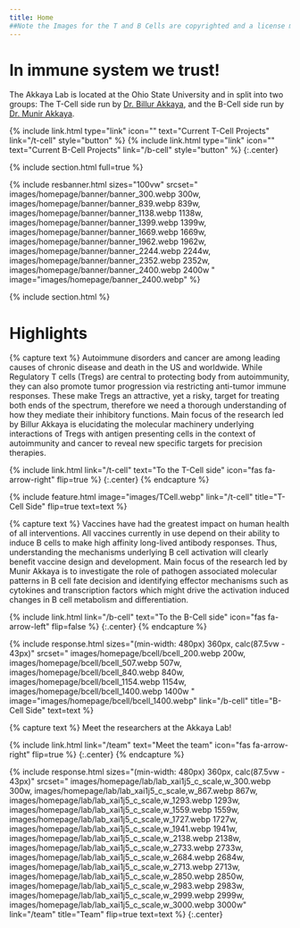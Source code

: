 ```yaml
---
title: Home
##Note the Images for the T and B Cells are copyrighted and a license must be bought prior to web deployment
---
```


# In immune system we trust!

The Akkaya Lab is located at the Ohio State University and in split into two groups: The T-Cell side run by [Dr. Billur Akkaya](members/billur.html), and the B-Cell side run by [Dr. Munir Akkaya](members/munir.html).

{%
  include link.html
  type="link"
  icon=""
  text="Current T-Cell Projects"
  link="/t-cell"
  style="button"
%}
{%
  include link.html
  type="link"
  icon=""
  text="Current B-Cell Projects"
  link="/b-cell"
  style="button"
%}
{:.center}

{% include section.html full=true %}

{% 
  include resbanner.html
  sizes="100vw"
  srcset="
		images/homepage/banner/banner_300.webp 300w,
		images/homepage/banner/banner_839.webp 839w,
		images/homepage/banner/banner_1138.webp 1138w,
		images/homepage/banner/banner_1399.webp 1399w,
		images/homepage/banner/banner_1669.webp 1669w,
    images/homepage/banner/banner_1962.webp 1962w,
    images/homepage/banner/banner_2244.webp 2244w,
    images/homepage/banner/banner_2352.webp 2352w,
    images/homepage/banner/banner_2400.webp 2400w
	"
  image="images/homepage/banner_2400.webp"
%}

{% include section.html %}

# Highlights

{% capture text %}
Autoimmune disorders and cancer are among leading causes of chronic disease and death in the US and worldwide. While Regulatory T cells (Tregs) are central to protecting body from autoimmunity, they can also promote tumor progression via restricting anti-tumor immune responses. These make Tregs an attractive, yet a risky, target for treating both ends of the spectrum, therefore we need a thorough understanding of how they mediate their inhibitory functions. Main focus of the research led by Billur Akkaya is elucidating the molecular machinery underlying interactions of Tregs with antigen presenting cells in the context of autoimmunity and cancer to reveal new specific targets for precision therapies.

{%
  include link.html
  link="/t-cell"
  text="To the T-Cell side"
  icon="fas fa-arrow-right"
  flip=true
%}
{:.center}
{% endcapture %}

{%
  include feature.html
  image="images/TCell.webp"
  link="/t-cell"
  title="T-Cell Side"
  flip=true
  text=text
%}

{% capture text %}
Vaccines have had the greatest impact on human health of all interventions. All vaccines currently in use depend on their ability to induce B cells to make high affinity long-lived antibody responses. Thus, understanding the mechanisms underlying B cell activation will clearly benefit vaccine design and development. Main focus of the research led by Munir Akkaya is to investigate the role of pathogen associated molecular patterns in B cell fate decision and identifying effector mechanisms such as cytokines and transcription factors which might drive the activation induced changes in B cell metabolism and differentiation.

{%
  include link.html
  link="/b-cell"
  text="To the B-Cell side"
  icon="fas fa-arrow-left"
  flip=false
%}
{:.center}
{% endcapture %}

{%
  include response.html
  sizes="(min-width: 480px) 360px, calc(87.5vw - 43px)"
  srcset="
		images/homepage/bcell/bcell_200.webp 200w,
		images/homepage/bcell/bcell_507.webp 507w,
		images/homepage/bcell/bcell_840.webp 840w,
		images/homepage/bcell/bcell_1154.webp 1154w,
		images/homepage/bcell/bcell_1400.webp 1400w
	"
  image="images/homepage/bcell/bcell_1400.webp"
  link="/b-cell"
  title="B-Cell Side"
  text=text
%}


{% capture text %}
Meet the researchers at the Akkaya Lab!

{%
  include link.html
  link="/team"
  text="Meet the team"
  icon="fas fa-arrow-right"
  flip=true
%}
{:.center}
{% endcapture %}

{%
  include response.html
  sizes="(min-width: 480px) 360px, calc(87.5vw - 43px)"
  srcset="
		images/homepage/lab/lab_xai1j5_c_scale,w_300.webp 300w,
    images/homepage/lab/lab_xai1j5_c_scale,w_867.webp 867w,
    images/homepage/lab/lab_xai1j5_c_scale,w_1293.webp 1293w,
    images/homepage/lab/lab_xai1j5_c_scale,w_1559.webp 1559w,
    images/homepage/lab/lab_xai1j5_c_scale,w_1727.webp 1727w,
    images/homepage/lab/lab_xai1j5_c_scale,w_1941.webp 1941w,
    images/homepage/lab/lab_xai1j5_c_scale,w_2138.webp 2138w,
    images/homepage/lab/lab_xai1j5_c_scale,w_2733.webp 2733w,
    images/homepage/lab/lab_xai1j5_c_scale,w_2684.webp 2684w,
    images/homepage/lab/lab_xai1j5_c_scale,w_2713.webp 2713w,
    images/homepage/lab/lab_xai1j5_c_scale,w_2850.webp 2850w,
    images/homepage/lab/lab_xai1j5_c_scale,w_2983.webp 2983w,
    images/homepage/lab/lab_xai1j5_c_scale,w_2999.webp 2999w,
    images/homepage/lab/lab_xai1j5_c_scale,w_3000.webp 3000w"
  link="/team"
  title="Team"
  flip=true
  text=text
%}
{:.center}
